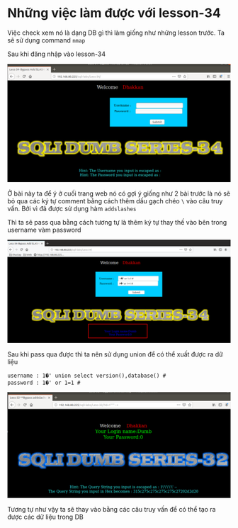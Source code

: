# Những việc làm được với lesson-34
Việc check xem nó là dạng DB gì thì làm giống như những lesson trước. Ta sẽ sử dụng command `nmap`

Sau khi đăng nhập vào lesson-34


![](../images/lesson34/screen_4.png)
 
Ở bài này ta để ý ở cuối trang web nó có gợi ý giống như 2 bài trước là nó sẽ bỏ qua các ký tự comment bằng cách thêm dấu gạch chéo `\` vào câu truy vấn. Bởi vì đã được sử dụng hàm `addslashes`

Thì ta sẽ pass qua bằng cách tương tự là thêm ký tự thay thế vào bên trong username vàm password 

![](../images/lesson34/screen_5.png)

Sau khi pass qua được thì ta nên sử dụng union để có thể xuất được ra dữ liệu 

```
username : 1�' union select version(),database() #
password : 1�' or 1=1 #
```

![](../images/lesson32/screen_1.png)

Tương tự như vậy ta sẽ thay vào bằng các câu truy vấn  để có thể tạo ra được các dữ liệu trong DB 
